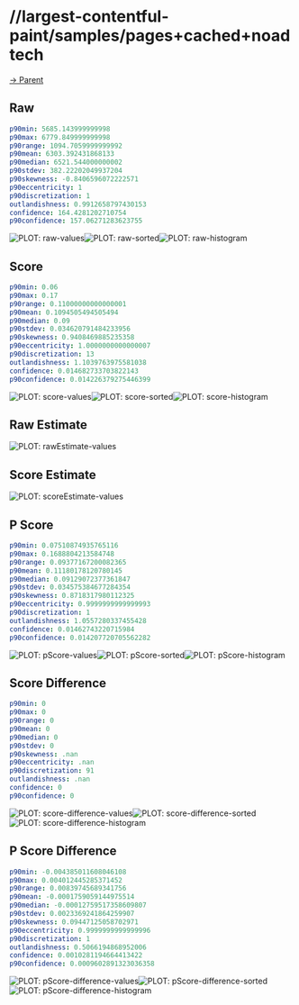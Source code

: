 
# //largest-contentful-paint/samples/pages+cached+noadtech

[→ Parent](../..)


## Raw


```yaml
p90min: 5685.143999999998
p90max: 6779.849999999998
p90range: 1094.7059999999992
p90mean: 6303.392431868133
p90median: 6521.544000000002
p90stdev: 382.22202049937204
p90skewness: -0.8406596072222571
p90eccentricity: 1
p90discretization: 1
outlandishness: 0.9912658797430153
confidence: 164.4281202710754
p90confidence: 157.06271283623755

```

![PLOT: raw-values](./raw/values.svg)![PLOT: raw-sorted](./raw/sorted.svg)![PLOT: raw-histogram](./raw/histogram.svg)
## Score


```yaml
p90min: 0.06
p90max: 0.17
p90range: 0.11000000000000001
p90mean: 0.1094505494505494
p90median: 0.09
p90stdev: 0.034620791484233956
p90skewness: 0.9408469885235358
p90eccentricity: 1.0000000000000007
p90discretization: 13
outlandishness: 1.1039763975581038
confidence: 0.014682733703822143
p90confidence: 0.014226379275446399

```

![PLOT: score-values](./score/values.svg)![PLOT: score-sorted](./score/sorted.svg)![PLOT: score-histogram](./score/histogram.svg)
## Raw Estimate

![PLOT: rawEstimate-values](./rawEstimate/values.svg)
## Score Estimate

![PLOT: scoreEstimate-values](./scoreEstimate/values.svg)
## P Score


```yaml
p90min: 0.07510874935765116
p90max: 0.1688804213584748
p90range: 0.09377167200082365
p90mean: 0.11180178120780145
p90median: 0.09129072377361847
p90stdev: 0.034575384677284354
p90skewness: 0.8718317980112325
p90eccentricity: 0.9999999999999993
p90discretization: 1
outlandishness: 1.0557280337455428
confidence: 0.01462743220715984
p90confidence: 0.014207720705562282

```

![PLOT: pScore-values](./pScore/values.svg)![PLOT: pScore-sorted](./pScore/sorted.svg)![PLOT: pScore-histogram](./pScore/histogram.svg)
## Score Difference


```yaml
p90min: 0
p90max: 0
p90range: 0
p90mean: 0
p90median: 0
p90stdev: 0
p90skewness: .nan
p90eccentricity: .nan
p90discretization: 91
outlandishness: .nan
confidence: 0
p90confidence: 0

```

![PLOT: score-difference-values](./score-difference/values.svg)![PLOT: score-difference-sorted](./score-difference/sorted.svg)![PLOT: score-difference-histogram](./score-difference/histogram.svg)
## P Score Difference


```yaml
p90min: -0.004385011608046108
p90max: 0.004012445285371452
p90range: 0.00839745689341756
p90mean: -0.0001759059144975514
p90median: -0.00012759517358609807
p90stdev: 0.0023369241864259907
p90skewness: 0.09447125058702971
p90eccentricity: 0.9999999999999996
p90discretization: 1
outlandishness: 0.5066194868952006
confidence: 0.0010281194664413422
p90confidence: 0.0009602891323036358

```

![PLOT: pScore-difference-values](./pScore-difference/values.svg)![PLOT: pScore-difference-sorted](./pScore-difference/sorted.svg)![PLOT: pScore-difference-histogram](./pScore-difference/histogram.svg)